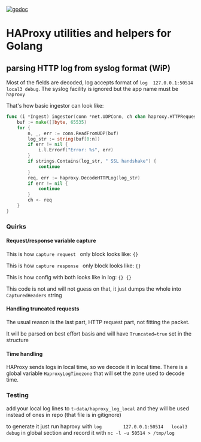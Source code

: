 [![godoc](http://img.shields.io/badge/godoc-reference-blue.svg?style=flat)](https://pkg.go.dev/github.com/efigence/go-haproxy)

# HAProxy utilities and helpers for Golang

## parsing HTTP log from syslog format (WiP)

Most of the fields are decoded, log accepts format of `log  127.0.0.1:50514   local3 debug`.
The syslog facility is ignored but the app name must be `haproxy`

That's how basic ingestor can look like:
```go
func (i *Ingest) ingestor(conn *net.UDPConn, ch chan haproxy.HTTPRequest) {
	buf := make([]byte, 65535)
	for {
		n, _, err := conn.ReadFromUDP(buf)
		log_str := string(buf[0:n])
		if err != nil {
			i.l.Errorf("Error: %s", err)
		}
		if strings.Contains(log_str, " SSL handshake") {
			continue
		}
		req, err := haproxy.DecodeHTTPLog(log_str)
		if err != nil {
			continue
		}
		ch <- req
	}
}	
```


### Quirks

#### Request/response variable capture

This is how `capture request ` only block looks like: `{}`

This is how `capture response ` only block looks like: `{}`

This is how config with both looks like in log: `{} {}`

This code is not and will not guess on that, it just dumps the whole into `CapturedHeaders` string

#### Handling truncated requests

The usual reason is the last part, HTTP request part, not fitting the packet.

It will be parsed on best effort basis and will have `Truncated=true` set in the structure

#### Time handling

HAProxy sends logs in local time, so we decode it in local time. 
There is a global variable `HaproxyLogTimezone` that will set the zone used to decode time.

### Testing

add your local log lines to `t-data/haproxy_log_local` and they will be used instead of ones in repo (that file is in gitignore)

to generate it just run haproxy with `log        127.0.0.1:50514   local3 debug` in global section and record it with `nc -l -u 50514 > /tmp/log`

